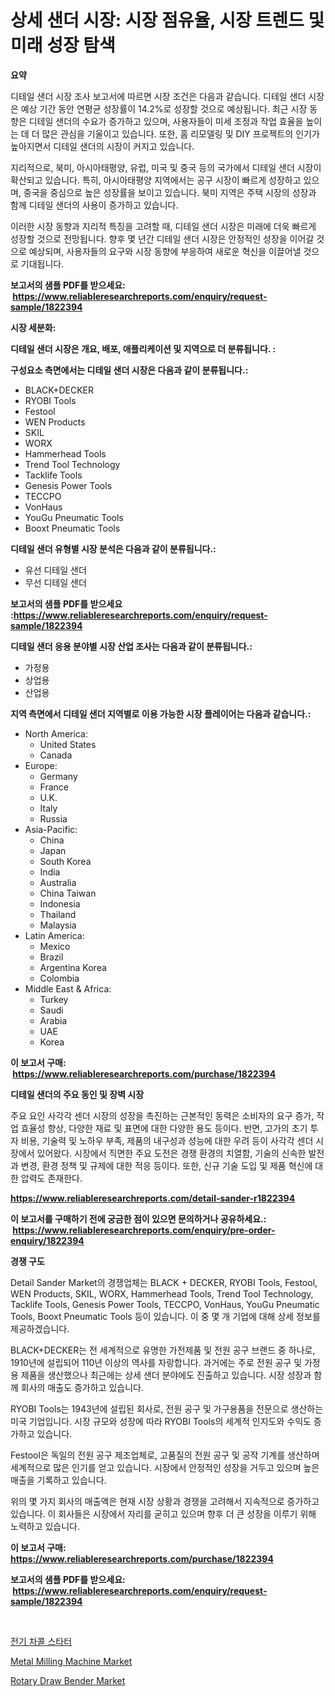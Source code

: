 <p><h1>상세 샌더 시장: 시장 점유율, 시장 트렌드 및 미래 성장 탐색</h1></p><p><strong>요약</strong></p>
<p><p>디테일 샌더 시장 조사 보고서에 따르면 시장 조건은 다음과 같습니다. 디테일 샌더 시장은 예상 기간 동안 연평균 성장률이 14.2%로 성장할 것으로 예상됩니다. 최근 시장 동향은 디테일 샌더의 수요가 증가하고 있으며, 사용자들이 미세 조정과 작업 효율을 높이는 데 더 많은 관심을 기울이고 있습니다. 또한, 홈 리모델링 및 DIY 프로젝트의 인기가 높아지면서 디테일 샌더의 시장이 커지고 있습니다.</p><p>지리적으로, 북미, 아시아태평양, 유럽, 미국 및 중국 등의 국가에서 디테일 샌더 시장이 확산되고 있습니다. 특히, 아시아태평양 지역에서는 공구 시장이 빠르게 성장하고 있으며, 중국을 중심으로 높은 성장률을 보이고 있습니다. 북미 지역은 주택 시장의 성장과 함께 디테일 샌더의 사용이 증가하고 있습니다.</p><p>이러한 시장 동향과 지리적 특징을 고려할 때, 디테일 샌더 시장은 미래에 더욱 빠르게 성장할 것으로 전망됩니다. 향후 몇 년간 디테일 샌더 시장은 안정적인 성장을 이어갈 것으로 예상되며, 사용자들의 요구와 시장 동향에 부응하여 새로운 혁신을 이끌어낼 것으로 기대됩니다.</p></p>
<p><strong>보고서의 샘플 PDF를 받으세요: &nbsp;<a href="https://www.reliableresearchreports.com/enquiry/request-sample/1822394">https://www.reliableresearchreports.com/enquiry/request-sample/1822394</a></strong></p>
<p><strong>시장 세분화:</strong></p>
<p><strong> 디테일 샌더 시장은 개요, 배포, 애플리케이션 및 지역으로 더 분류됩니다. :</strong></p>
<p><strong>구성요소 측면에서는 디테일 샌더 시장은 다음과 같이 분류됩니다.:</strong></p>
<p><ul><li>BLACK+DECKER</li><li>RYOBI Tools</li><li>Festool</li><li>WEN Products</li><li>SKIL</li><li>WORX</li><li>Hammerhead Tools</li><li>Trend Tool Technology</li><li>Tacklife Tools</li><li>Genesis Power Tools</li><li>TECCPO</li><li>VonHaus</li><li>YouGu Pneumatic Tools</li><li>Booxt Pneumatic Tools</li></ul></p>
<p><strong> 디테일 샌더 유형별 시장 분석은 다음과 같이 분류됩니다.:</strong></p>
<p><ul><li>유선 디테일 샌더</li><li>무선 디테일 샌더</li></ul></p>
<p><strong>보고서의 샘플 PDF를 받으세요 :<a href="https://www.reliableresearchreports.com/enquiry/request-sample/1822394">https://www.reliableresearchreports.com/enquiry/request-sample/1822394</a></strong></p>
<p><strong> 디테일 샌더 응용 분야별 시장 산업 조사는 다음과 같이 분류됩니다.:</strong></p>
<p><ul><li>가정용</li><li>상업용</li><li>산업용</li></ul></p>
<p><strong>지역 측면에서 디테일 샌더 지역별로 이용 가능한 시장 플레이어는 다음과 같습니다.:</strong></p>
<p><ul>
    <li>
        North America:
        <ul>
            <li>United States</li>
            <li>Canada</li>
        </ul>
    </li>
    <li>
        Europe:
        <ul>
            <li>Germany</li>
            <li>France</li>
            <li>U.K.</li>
            <li>Italy</li>
            <li>Russia</li>
        </ul>
    </li>
    <li>
        Asia-Pacific:
        <ul>
            <li>China</li>
            <li>Japan</li>
            <li>South Korea</li>
            <li>India</li>
            <li>Australia</li>
            <li>China Taiwan</li>
            <li>Indonesia</li>
            <li>Thailand</li>
            <li>Malaysia</li>
        </ul>
    </li>
    <li>
        Latin America:
        <ul>
            <li>Mexico</li>
            <li>Brazil</li>
            <li>Argentina Korea</li>
            <li>Colombia</li>
        </ul>
    </li>
    <li>
        Middle East & Africa:
        <ul>
            <li>Turkey</li>
            <li>Saudi</li>
            <li>Arabia</li>
            <li>UAE</li>
            <li>Korea</li>
        </ul>
    </li>
    </ul></p>
<p><strong>이 보고서 구매: &nbsp;<a href="https://www.reliableresearchreports.com/purchase/1822394">https://www.reliableresearchreports.com/purchase/1822394</a></strong></p>
<p><strong>디테일 샌더의 주요 동인 및 장벽 시장</strong></p>
<p><p>주요 요인 사각각 센더 시장의 성장을 촉진하는 근본적인 동력은 소비자의 요구 증가, 작업 효율성 향상, 다양한 재료 및 표면에 대한 다양한 용도 등이다. 반면, 고가의 초기 투자 비용, 기술력 및 노하우 부족, 제품의 내구성과 성능에 대한 우려 등이 사각각 센더 시장에서 있어왔다. 시장에서 직면한 주요 도전은 경쟁 환경의 치열함, 기술의 신속한 발전과 변경, 환경 정책 및 규제에 대한 적응 등이다. 또한, 신규 기술 도입 및 제품 혁신에 대한 압력도 존재한다.</p></p>
<p><strong><a href="https://www.reliableresearchreports.com/detail-sander-r1822394">https://www.reliableresearchreports.com/detail-sander-r1822394</a></strong></p>
<p><strong>이 보고서를 구매하기 전에 궁금한 점이 있으면 문의하거나 공유하세요.: &nbsp;<a href="https://www.reliableresearchreports.com/enquiry/pre-order-enquiry/1822394">https://www.reliableresearchreports.com/enquiry/pre-order-enquiry/1822394</a></strong></p>
<p><strong>경쟁 구도</strong></p>
<p><p>Detail Sander Market의 경쟁업체는 BLACK + DECKER, RYOBI Tools, Festool, WEN Products, SKIL, WORX, Hammerhead Tools, Trend Tool Technology, Tacklife Tools, Genesis Power Tools, TECCPO, VonHaus, YouGu Pneumatic Tools, Booxt Pneumatic Tools 등이 있습니다. 이 중 몇 개 기업에 대해 상세 정보를 제공하겠습니다.</p><p>BLACK+DECKER는 전 세계적으로 유명한 가전제품 및 전원 공구 브랜드 중 하나로, 1910년에 설립되어 110년 이상의 역사를 자랑합니다. 과거에는 주로 전원 공구 및 가정용 제품을 생산했으나 최근에는 상세 샌더 분야에도 진출하고 있습니다. 시장 성장과 함께 회사의 매출도 증가하고 있습니다.</p><p>RYOBI Tools는 1943년에 설립된 회사로, 전원 공구 및 가구용품을 전문으로 생산하는 미국 기업입니다. 시장 규모와 성장에 따라 RYOBI Tools의 세계적 인지도와 수익도 증가하고 있습니다.</p><p>Festool은 독일의 전원 공구 제조업체로, 고품질의 전원 공구 및 공작 기계를 생산하며 세계적으로 많은 인기를 얻고 있습니다. 시장에서 안정적인 성장을 거두고 있으며 높은 매출을 기록하고 있습니다.</p><p>위의 몇 가지 회사의 매출액은 현재 시장 상황과 경쟁을 고려해서 지속적으로 증가하고 있습니다. 이 회사들은 시장에서 자리를 굳히고 있으며 향후 더 큰 성장을 이루기 위해 노력하고 있습니다.</p></p>
<p><strong>이 보고서 구매: &nbsp; <a href="https://www.reliableresearchreports.com/purchase/1822394">https://www.reliableresearchreports.com/purchase/1822394</a></strong></p>
<p><strong>보고서의 샘플 PDF를 받으세요: &nbsp;<a href="https://www.reliableresearchreports.com/enquiry/request-sample/1822394">https://www.reliableresearchreports.com/enquiry/request-sample/1822394</a></strong><strong></strong></p>
<p>&nbsp;</p>
<p><p><a href="https://github.com/darrellockm3ytan895656/Market-Research-Report-List-1/blob/main/823649530354.md">전기 차콜 스타터</a></p><p><a href="https://github.com/markusgodoy/Market-Research-Report-List-3/blob/main/metal-milling-machine-market.md">Metal Milling Machine Market</a></p><p><a href="https://github.com/luckyshygirl/Market-Research-Report-List-4/blob/main/rotary-draw-bender-market.md">Rotary Draw Bender Market</a></p></p>